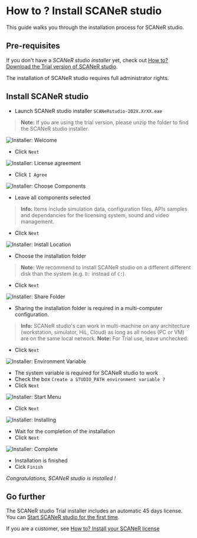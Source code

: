# How to ? Install SCANeR studio

This guide walks you through the installation process for SCANeR studio.

## Pre-requisites

If you don't have a *SCANeR studio installer* yet, check out [How to? Download the Trial version of SCANeR studio](../HT_Download_Trial_SCANeR/HT_Install_Trial_SCANeR.md).

The installation of SCANeR studio requires full administrator rights.

## Install SCANeR studio
* Launch SCANeR studio installer ```SCANeRstudio-202X.XrXX.exe```

> **Note:** If you are using the trial version, please unzip the folder to find the SCANeR studio installer.

![Installer: Welcome](./assets/i1.PNG)
* Click ```Next```

![Installer: License agreement](./assets/i2.PNG)
* Click ```I Agree```

![Installer: Choose Components](./assets/i3.PNG)
* Leave all components selected
> **Info:** Items include simulation data, configuration files, APIs samples and dependancies for the licensing system, sound and video management.
* Click ```Next```

![Installer: Install Location](./assets/i4.PNG)
* Choose the installation folder
> **Note:** We recommend to install SCANeR studio on a different different disk than the system (e.g. ```D:``` instead of ```C:```).
* Click ```Next```

![Installer: Share Folder](./assets/i5b.png)
* Sharing the installation folder is required in a multi-computer configuration.
> **Info:** SCANeR studio's can work in multi-machine on any architecture (workstation, simulator, HiL, Cloud) as long as all nodes (PC or VM) are on the same local network.
> **Note:** For Trial use, leave unchecked.
* Click ```Next```

![Installer: Environment Variable](./assets/i6.PNG)
* The system variable is required for SCANeR studio to work
* Check the box ```Create a STUDIO_PATH environment variable ?```
* Click ```Next```

![Installer: Start Menu](./assets/i7.PNG)
* Click ```Next```

![Installer: Installing](./assets/i8.PNG)
* Wait for the completion of the installation
* Click ```Next```

![Installer: Complete](./assets/i9.PNG)
* Installation is finished
* Cick ```Finish```

_Congratulations, SCANeR studio is installed !_

## Go further

The SCANeR studio Trial installer includes an automatic 45 days license. You can [Start SCANeR studio for the first time](../HT_FirstLaunch/HT_FirstLaunch.html).

If you are a customer, see [How to? Install your SCANeR license](../HT_Install_SCANeR_license/Install_SCANeR_license.md)

